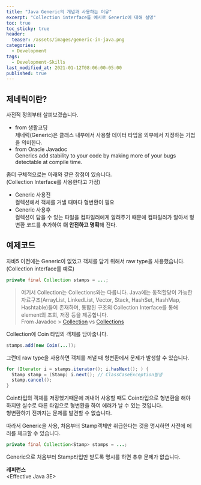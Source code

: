 ```yaml
---
title: "Java Generic의 개념과 사용하는 이유"
excerpt: "Collection interface를 예시로 Generic에 대해 설명"
toc: true
toc_sticky: true
header:
  teaser: /assets/images/generic-in-java.png
categories:
  - Development 
tags:
  - Development-Skills
last_modified_at: 2021-01-12T08:06:00-05:00
published: true
---
```


## 제네릭이란?  
사전적 정의부터 살펴보겠습니다.  
- from 생활코딩  
제네릭(Generic)은 클래스 내부에서 사용할 데이터 타입을 외부에서 지정하는 기법을 의미한다.
- from Oracle Javadoc  
Generics add stability to your code by making more of your bugs detectable at compile time.

좀더 구체적으로는 아래와 같은 장점이 있습니다.  
(Collection Interface를 사용한다고 가정)    

- Generic 사용전   
컬렉션에서 객체를 거낼 때마다 형변환이 필요   
- Generic 사용후   
컬렉션이 담을 수 있는 파일을 컴파일러에게 알려주기 때문에 컴파일러가 알아서 형변환 코드를 추가하여 **더 안전하고 명확**해 진다.  

## 예제코드    
자바5 이전에는 Generic이 없었고 객체를 담기 위해서 raw type을 사용했습니다.  
(Collection interface를 예로)

```java
private final Collection stamps = ...; 
```

> 여기서 Collection는 Collections와는 다릅니다.
Java에는 동적할당이 가능한 자료구조(ArrayList, LinkedList, Vector, Stack, HashSet, HashMap, Hashtable)들이 존재하며, 통합된 구조의 Collection Interface를 통해 element의 조회, 저장 등을 제공합니다.   
From Javadoc > [Collection](https://docs.oracle.com/javase/8/docs/api/java/util/Collection.html)  vs [Collections](https://docs.oracle.com/javase/8/docs/api/?java/util/Collections.html)

Collection에 Coin 타입의 객체를 담아줍니다.  
```java
stamps.add(new Coin(...));
```

그런데 raw type을 사용하면 객체를 꺼낼 때 형변환에서 문제가 발생할 수 있습니다.  
```java
for (Iterator i = stamps.iterator(); i.hasNext(); ) {
  Stamp stamp = (Stamp) i.next(); // ClassCaseException발생
  stamp.cancel();
}
```
Coin타입의 객체를 저장했기때문에 꺼내어 사용할 때도 Coin타입으로 형변환을 해야 하지만 실수로 다른 타입으로 형변환을 하여 에러가 날 수 있는 것입니다.  
형변환하기 전까지는 문제를 발견할 수 없습니다.  

따라서 Generic을 사용, 처음부터 Stamp객체만 취급한다는 것을 명시하면 사전에 에러를 체크할 수 있습니다.  
```java
private final Collection<Stamp> stamps = ...;
```
Generic으로 처음부터 Stamp타입만 받도록 명시를 하면 추후 문제가 없습니다.  

**레퍼런스**   
<Effective Java 3E>   